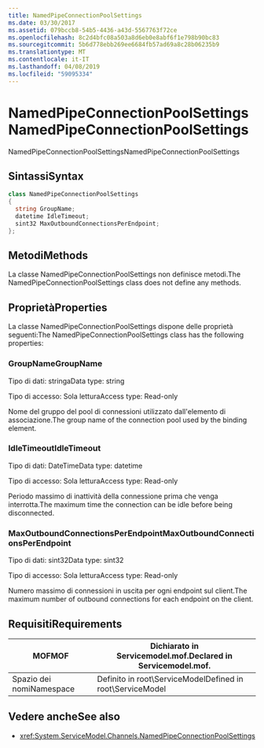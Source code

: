 ```yaml
---
title: NamedPipeConnectionPoolSettings
ms.date: 03/30/2017
ms.assetid: 079bccb8-54b5-4436-a43d-5567763f72ce
ms.openlocfilehash: 8c2d4bfc08a503a8d6eb0e8abf6f1e798b90bc83
ms.sourcegitcommit: 5b6d778ebb269ee6684fb57ad69a8c28b06235b9
ms.translationtype: MT
ms.contentlocale: it-IT
ms.lasthandoff: 04/08/2019
ms.locfileid: "59095334"
---
```

# <a name="namedpipeconnectionpoolsettings"></a><span data-ttu-id="226e2-102">NamedPipeConnectionPoolSettings</span><span class="sxs-lookup"><span data-stu-id="226e2-102">NamedPipeConnectionPoolSettings</span></span>
<span data-ttu-id="226e2-103">NamedPipeConnectionPoolSettings</span><span class="sxs-lookup"><span data-stu-id="226e2-103">NamedPipeConnectionPoolSettings</span></span>  
  
## <a name="syntax"></a><span data-ttu-id="226e2-104">Sintassi</span><span class="sxs-lookup"><span data-stu-id="226e2-104">Syntax</span></span>  
  
```csharp
class NamedPipeConnectionPoolSettings  
{  
  string GroupName;  
  datetime IdleTimeout;  
  sint32 MaxOutboundConnectionsPerEndpoint;  
};  
```  
  
## <a name="methods"></a><span data-ttu-id="226e2-105">Metodi</span><span class="sxs-lookup"><span data-stu-id="226e2-105">Methods</span></span>  
 <span data-ttu-id="226e2-106">La classe NamedPipeConnectionPoolSettings non definisce metodi.</span><span class="sxs-lookup"><span data-stu-id="226e2-106">The NamedPipeConnectionPoolSettings class does not define any methods.</span></span>  
  
## <a name="properties"></a><span data-ttu-id="226e2-107">Proprietà</span><span class="sxs-lookup"><span data-stu-id="226e2-107">Properties</span></span>  
 <span data-ttu-id="226e2-108">La classe NamedPipeConnectionPoolSettings dispone delle proprietà seguenti:</span><span class="sxs-lookup"><span data-stu-id="226e2-108">The NamedPipeConnectionPoolSettings class has the following properties:</span></span>  
  
### <a name="groupname"></a><span data-ttu-id="226e2-109">GroupName</span><span class="sxs-lookup"><span data-stu-id="226e2-109">GroupName</span></span>  
 <span data-ttu-id="226e2-110">Tipo di dati: stringa</span><span class="sxs-lookup"><span data-stu-id="226e2-110">Data type: string</span></span>  
  
 <span data-ttu-id="226e2-111">Tipo di accesso: Sola lettura</span><span class="sxs-lookup"><span data-stu-id="226e2-111">Access type: Read-only</span></span>  
  
 <span data-ttu-id="226e2-112">Nome del gruppo del pool di connessioni utilizzato dall'elemento di associazione.</span><span class="sxs-lookup"><span data-stu-id="226e2-112">The group name of the connection pool used by the binding element.</span></span>  
  
### <a name="idletimeout"></a><span data-ttu-id="226e2-113">IdleTimeout</span><span class="sxs-lookup"><span data-stu-id="226e2-113">IdleTimeout</span></span>  
 <span data-ttu-id="226e2-114">Tipo di dati: DateTime</span><span class="sxs-lookup"><span data-stu-id="226e2-114">Data type: datetime</span></span>  
  
 <span data-ttu-id="226e2-115">Tipo di accesso: Sola lettura</span><span class="sxs-lookup"><span data-stu-id="226e2-115">Access type: Read-only</span></span>  
  
 <span data-ttu-id="226e2-116">Periodo massimo di inattività della connessione prima che venga interrotta.</span><span class="sxs-lookup"><span data-stu-id="226e2-116">The maximum time the connection can be idle before being disconnected.</span></span>  
  
### <a name="maxoutboundconnectionsperendpoint"></a><span data-ttu-id="226e2-117">MaxOutboundConnectionsPerEndpoint</span><span class="sxs-lookup"><span data-stu-id="226e2-117">MaxOutboundConnectionsPerEndpoint</span></span>  
 <span data-ttu-id="226e2-118">Tipo di dati: sint32</span><span class="sxs-lookup"><span data-stu-id="226e2-118">Data type: sint32</span></span>  
  
 <span data-ttu-id="226e2-119">Tipo di accesso: Sola lettura</span><span class="sxs-lookup"><span data-stu-id="226e2-119">Access type: Read-only</span></span>  
  
 <span data-ttu-id="226e2-120">Numero massimo di connessioni in uscita per ogni endpoint sul client.</span><span class="sxs-lookup"><span data-stu-id="226e2-120">The maximum number of outbound connections for each endpoint on the client.</span></span>  
  
## <a name="requirements"></a><span data-ttu-id="226e2-121">Requisiti</span><span class="sxs-lookup"><span data-stu-id="226e2-121">Requirements</span></span>  
  
|<span data-ttu-id="226e2-122">MOF</span><span class="sxs-lookup"><span data-stu-id="226e2-122">MOF</span></span>|<span data-ttu-id="226e2-123">Dichiarato in Servicemodel.mof.</span><span class="sxs-lookup"><span data-stu-id="226e2-123">Declared in Servicemodel.mof.</span></span>|  
|---------|-----------------------------------|  
|<span data-ttu-id="226e2-124">Spazio dei nomi</span><span class="sxs-lookup"><span data-stu-id="226e2-124">Namespace</span></span>|<span data-ttu-id="226e2-125">Definito in root\ServiceModel</span><span class="sxs-lookup"><span data-stu-id="226e2-125">Defined in root\ServiceModel</span></span>|  
  
## <a name="see-also"></a><span data-ttu-id="226e2-126">Vedere anche</span><span class="sxs-lookup"><span data-stu-id="226e2-126">See also</span></span>

- <xref:System.ServiceModel.Channels.NamedPipeConnectionPoolSettings>
